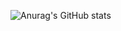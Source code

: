 ![Anurag's GitHub stats](https://git-stats-git-main-kaanosu.vercel.app/api?username=kaanosu&theme=dark&show_icons=true)
